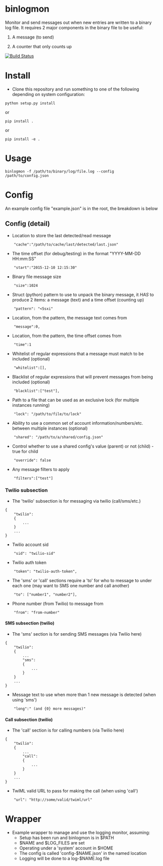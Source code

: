 binlogmon
=========
Monitor and send messages out when new entries are written to a binary log file. It requires 2 major components in the binary file to be useful:

1. A message (to send)

2. A counter that only counts up

[![Build Status](https://travis-ci.org/epiphyte/binlogmon.svg?branch=master)](https://travis-ci.org/epiphyte/binlogmon)

# Install
* Clone this repository and run something to one of the following depending on system configuration:
```
python setup.py install
```
or
```
pip install .
```
or
```
pip install -e .
```

# Usage

```
binlogmon -f /path/to/binary/log/file.log --config /path/to/config.json
```

# Config
An example config file "example.json" is in the root, the breakdown is below

## Config (detail)

* Location to store the last detected/read message
```
    "cache":"/path/to/cache/last/detected/last.json"
```

* The time offset (for debug/testing) in the format "YYYY-MM-DD HH:mm:SS"
```
    "start":"2015-12-10 12:15:30"
```

* Binary file message size
```
    "size":1024
```

* Struct (python) pattern to use to unpack the binary message, it _HAS_ to produce 2 items: a message (text) and a time offset (counting up)
```
    "pattern": "<5sxi"
```

* Location, from the pattern, the message text comes from
```
    "message":0,
```

* Location, from the pattern, the time offset comes from
```
    "time":1
```

* Whitelist of regular expressions that a message must match to be included (optional)
```
    "whitelist":[],
```

* Blacklist of regular expressions that will prevent messages from being included (optional)
```
    "blacklist":["test"],
```

* Path to a file that can be used as an exclusive lock (for multiple instances running)
```
    "lock": "/path/to/file/to/lock"
```

* Ability to use a common set of account information/numbers/etc. between multiple instances (optional)
```
    "shared": "/path/to/a/shared/config.json"
```

* Control whether to use a shared config's value (parent) or not (child) - true for child
```
    "override": false
```

* Any message filters to apply
```
    "filters":["test"]
```

### Twilio subsection

* The 'twilio' subsection is for messaging via twilio (call/sms/etc.)
```
{
    "twilio":
    {
        ...
    }
    ...
}
```

* Twilio account sid
```
    "sid": "twilio-sid"
```

* Twilio auth token
```
    "token": "twilio-auth-token",
```

* The 'sms' or 'call' sections require a 'to' for who to message to under each one (may want to SMS one number and call another)
```
    "to": ["number1", "number2"],
```

* Phone number (from Twilio) to message from
```
    "from": "from-number"
```

#### SMS subsection (twilio)

* The 'sms' section is for sending SMS messages (via Twilio here)
```
{
    "twilio":
    {
        ...
        "sms":
        {
            ...
        }
    }
    ...
}
```


* Message text to use when more than 1 new message is detected (when using 'sms')
```
    "long":" (and {0} more messages)"
```

#### Call subsection (twilio)
* The 'call' section is for calling numbers (via Twilio here)
```
{
    "twilio":
    {
        ...
        "call":
        {
            ...
        }
    }
    ...
}
```

* TwiML valid URL to pass for making the call (when using 'call')
```
    "url": "http://some/valid/twiml/url"
```

# Wrapper

* Example wrapper to manage and use the logging monitor, assuming:
    * Setup has been run and binlogmon is in $PATH
    * $NAME and $LOG_FILES are set
    * Operating under a 'system' account in $HOME
    * The config is called 'config-$NAME.json' in the named location
    * Logging will be done to a log-$NAME.log file
